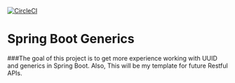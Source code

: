 [![CircleCI](https://circleci.com/gh/RaynerMDZ/Spring-Boot-Generics/tree/circleci-project-setup.svg?style=svg)](https://circleci.com/gh/RaynerMDZ/Spring-Boot-Generics/tree/circleci-project-setup)

# Spring Boot Generics

###The goal of this project is to get more experience working with UUID and generics in Spring Boot. Also, This will be my template for future Restful APIs.
